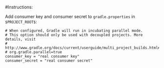 #Instructions:

Add consumer key and consumer secret to `gradle.properties` in `$PROJECT_ROOT$`:

```
# When configured, Gradle will run in incubating parallel mode.
# This option should only be used with decoupled projects. More details, visit
# http://www.gradle.org/docs/current/userguide/multi_project_builds.html#sec:decoupled_projects
# org.gradle.parallel=true
consumer_key = "real consumer key"
consumer_secret = "real consumer secret"
```

